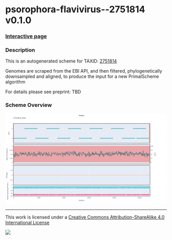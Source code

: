 # psorophora-flavivirus--2751814 v0.1.0

### [Interactive page](https://chrisgkent.github.io/schemes/psorophora-flavivirus--2751814-1000-v0.1.0)

### Description

This is an autogenerated scheme for TAXID: [2751814](https://www.ncbi.nlm.nih.gov/Taxonomy/Browser/wwwtax.cgi?mode=Info&id=2751814&lvl=3&lin=f&keep=1&srchmode=1&unlock)

Genomes are scraped from the EBI API, and then filtered, phylogenetically downsampled and aligned, to produce the input for a new PrimalScheme algorithm

For details please see preprint: TBD

### Scheme Overview

![Alt text](work/2751814_final.png '2751814_final.png')

------------------------------------------------------------------------

This work is licensed under a [Creative Commons Attribution-ShareAlike 4.0 International License](http://creativecommons.org/licenses/by-sa/4.0/) 

![](https://i.creativecommons.org/l/by-sa/4.0/88x31.png)
